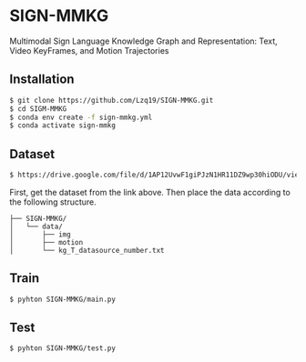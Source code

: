 # SIGN-MMKG
Multimodal Sign Language Knowledge Graph and Representation: Text, Video KeyFrames, and Motion Trajectories
## Installation
```bash
$ git clone https://github.com/Lzq19/SIGN-MMKG.git
$ cd SIGM-MMKG
$ conda env create -f sign-mmkg.yml
$ conda activate sign-mmkg
```
## Dataset
```bash
$ https://drive.google.com/file/d/1AP12UvwF1giPJzN1HR11DZ9wp30hiODU/view?usp=drive_link
```
First, get the dataset from the link above. Then place the data according to the following structure.
```
├── SIGN-MMKG/
│   └── data/
│       ├── img
│       ├── motion
│       └── kg_T_datasource_number.txt
```
## Train
```bash
$ pyhton SIGN-MMKG/main.py
```
## Test
```bash
$ pyhton SIGN-MMKG/test.py
```